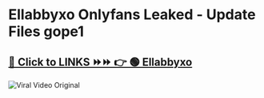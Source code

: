 
 # Ellabbyxo Onlyfans Leaked - Update Files gope1

## <h2><a href="https://clipsfans.com/Ellabbyxo&ref=git">🔗 Click to LINKS ⏩⏩ 👉 🟢 Ellabbyxo </a></h2>

<a href="https://clipsfans.com/Ellabbyxo&ref=git" rel="nofollow" data-target="animated-image.originalLink"><img src="https://i.ibb.co.com/xMMVF88/686577567.gif" alt="Viral Video Original" style="max-width: 100%; display: inline-block;" data-target="animated-image.originalImage"></a>

